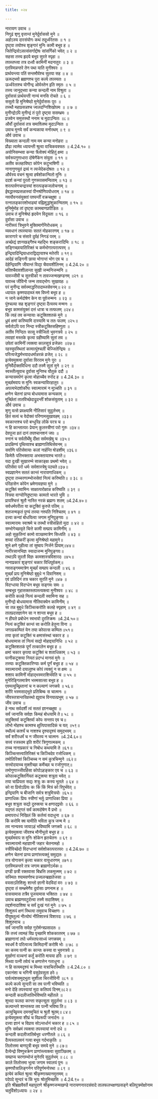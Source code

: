 ```yaml
---
title: ०२४

---
```

नारायण उवाच ॥  
निगूढं शृणु वृत्तान्तं मुनेर्दुर्वाससो मुने ॥  
अहोऽस्य दारसंयोगः कथं तदूर्ध्वरेतसः ॥ १ ॥  
दृष्ट्वा तयोश्च शृङ्गारं मुनिः कामी बभूव ह ॥  
जितेन्द्रियोऽसत्संसर्गाद्दोषः सांसर्गिको भवेत् ॥ २ ॥  
सहसा तस्य हृदये बभूव सुरते स्पृहा ॥  
तपस्तप्त्वा तत्र दध्यौ कामिनीं मदनातुरः ॥ ३ ॥  
एतस्मिन्नन्तरे तेन पथा याति मुनीश्वरः ॥  
प्रार्थयन्त्या पतिं सन्तमौर्वश्च सुतया सह ॥ ४ ॥  
ऊरूद्भवो ब्रह्मणश्च पुरा कल्पे तपस्यतः ॥  
ऊर्ध्वरेताश्च योगीन्द्र ओर्वस्तेन इति स्मृतः ॥ ५ ॥  
तस्य जानूद्भवा कन्या कन्दली नाम विश्रुता ॥  
दुर्वाससं प्रार्थयन्ती नान्यं मनसि रोचते ॥ ६ ॥  
ससुतो हि मुनिश्रेष्ठो मुनेर्दुर्वाससः पुरः ॥  
तस्थौ महाप्रसन्नश्च ज्वलदग्निशिखोपमः ॥ ॥ ७ ॥  
मुनीन्द्रोऽपि मुनीन्द्रं तं पुरो दृष्ट्वा ससम्भ्रमः ॥  
प्रजवेन समुत्तस्थौ ननाम च मुदाऽन्वितः ॥८॥  
और्वो दुर्वाससं तत्र समाश्लिष्य मुदाऽन्वितः ॥  
उवाच मुनये सर्वं कन्यकाया मनोरथम् ॥ ९ ॥  
और्व उवाच ॥  
विख्याता कन्दली नाम मम कन्या मनोहरा ॥  
प्रौढा त्वामेव ध्यायन्ती श्रुत्वा वाचिकवक्त्रतः ॥ 4.24.१० ॥  
अयोनिसम्भवा कन्या त्रैलोक्यं मोहितुं क्षमा ॥  
सर्वरूपगुणाधारा दोषेणैकेन संयुता ॥ ११ ॥  
अतीव कलहाविष्टा कोपेन कटुभाषिणी ॥  
नानागुणयुतं द्रव्यं न त्यजेदेकदोषतः ॥ १२ ॥  
और्वस्य वचनं श्रुत्वा हर्षशोकान्वितो मुनिः ॥  
ददर्श कन्यां पुरतो गुणरूपसमन्विताम् ॥ १३ ॥  
शरत्पार्वणचन्द्रास्यां शरत्पङ्कजलोचनाम् ॥  
ईषद्धास्यप्रसन्नास्यां पीनश्रोणिपयोधराम् ॥ १४ ॥  
नवयौवनसंयुक्तां पश्यन्तीं वक्रचक्षुषा ॥  
रत्नालङ्कारशोभाढ्यां वह्निशुद्धांशुकान्विताम् ॥ १५ ॥  
मुनिर्मुमोह तां दृष्ट्वा कामबाणप्रपीडितः ॥  
उवाच तं मुनिश्रेष्ठं हृदयेन विदूयता ॥ १६ ॥  
दुर्वासा उवाच ॥  
नारीरूपं त्रिभुवने मुक्तिमार्गनिरोधकम् ॥  
व्यवधानं तपस्यायाः सततं मोहकारणम् ॥ १७ ॥  
कारागारे च संसारे दुर्वहं निगडं परम् ॥  
अच्छेद्यं ज्ञानखड्गैश्च महद्भिः शङ्करादिभिः ॥ १८ ॥  
सङ्गिच्छायातिरिक्तं च कर्मभोगात्परात्परम् ॥  
इन्द्रियादिन्द्रियाधाराद्विद्यायाश्च मतेरपि ॥ १९॥  
आदेहं सङ्गिनी छाया भोगान्तं भोग एव च ॥  
देहेन्द्रियाणि जीवान्तं विद्या चैवावशीलिनम् ॥ 4.24.२० ॥  
मतिश्चैवावशीलान्ता सुखी जन्मनिजन्मनि ॥  
यावज्जीवी च सुस्त्रीको न तावज्जन्मखण्डनम् ॥२१ ॥  
यावच्च जीविनो जन्म तावद्भोगः सुखावहः ॥  
परं मुनीन्द्र सर्वस्माद्धरिपादाब्जसेवनम्॥ २२ ॥  
ध्यायतः कृष्णपादाब्जं मम विघ्नो बभूव ह ॥  
न जाने कर्मदोषेण केन वा पूर्वजन्मनः ॥ २३ ॥  
पुंश्चल्या सह शृङ्गारं दृष्ट्वा दैत्यस्य मन्मनः ॥  
बभूव कामसंयुक्तं दत्तं धात्रा च तत्फलम् ॥२४॥  
किं त्वहं तव कन्यायाः कटूक्तिशतकं मुने ॥  
ध्रुवं क्षमां करिष्यामि दास्यामि च ततः फलम् ॥२५॥  
सर्वतोऽपि परा निन्दा स्त्रीकटूक्तिसहिष्णुता ॥  
अतीव निन्दितः सत्सु स्त्रीजितो भुवनत्रये ॥ २५ ॥  
तवाज्ञां मस्तके कृत्वा ग्रहीष्यामि सुतां तव ॥  
उपेतां कामिनीं त्यक्त्वा कालसूत्रं व्रजेन्नरः ॥२७॥  
रहस्युपस्थितां कामात्पुंश्चलीं चेज्जितेन्द्रियः ॥  
परित्यजेद्धर्मभयादधर्मान्नरकं व्रजेत् ॥ २८ ॥  
इत्येवमुक्त्वा दुर्वासा विरराम मुनेः पुरः ॥  
मुनिर्वेदोक्तविधिना ददौ तस्मै सुतां मुने ॥ २९ ॥  
स्वस्तीत्युवाच दुर्वासा मुनिश्च यौतुकं ददौ ॥  
कन्यासमर्पणं कृत्वा मोहाच्चैव रुरोद ह ॥ 4.24.३० ॥  
मूर्च्छामवाप स मुनिः स्वकन्याविरहातुरः ॥  
अपत्यभेदशोकौघः स्वात्मारामं न मुञ्चति ॥ ३१ ॥  
क्षणेन चेतनां प्राप्य बोधयामास कन्यकाम् ॥  
मूर्च्छितां तातविच्छेदाद्रुदन्तीं शोकसंयुताम् ॥ ३२ ॥  
और्व उवाच ॥  
शृणु वत्से प्रवक्ष्यामि नीतिसारं सुदुर्लभम् ॥  
हितं सत्यं च वेदोक्तं परिणामसुखावहम् ॥३३॥  
स्वकान्तश्च परो बन्धुरिह लोके परत्र च ॥  
न हि कान्तात्परः प्रेयान् कुलस्त्रीणां परो गुरुः ॥३४॥  
देवपूजा व्रतं दानं तपश्चानशनं जपः ॥  
स्नानं च सर्वतीर्थेषु दीक्षा सर्वमखेषु च ॥३५॥  
प्रादक्षिण्यं पृथिव्याश्च ब्राह्मणातिथिसेवनम् ॥  
सर्वाणि पतिसेवायाः कलां नार्हन्ति षोडशीम् ॥३६॥  
किमेतैः पतिभक्ताया अभक्तायाश्च भारते॥  
यदा दुःखी सुखारम्भे साकाङ्क्षः प्रथमो भवेत् ॥  
पतिसेवा परो धर्मः सर्वशास्त्रेषु पठ्यते॥३७॥  
स्वप्रज्ञानेन सततं कान्तं नारायणाधिकम् ॥  
दृष्ट्वा तच्चरणत्म्भोजसेवां नित्यं करिष्यति॥ ॥ ३८ ॥  
परिहासेन कोपेन भ्रमेणावज्ञया मुने ॥  
कटूक्तिं स्वामिनः साक्षात्परोक्षान्न करिष्यति ॥ ३९ ॥  
स्त्रिया वाग्योनिदुष्टायाः कामतो भारते भुवि ॥  
प्रायश्चित्तं श्रुतौ नास्ति नरकं ब्रह्मणः शतम् ॥4.24.४०॥  
सर्वधर्मपरीता या कटूक्तिं कुरुते पतिम् ॥  
शतजन्मकृतं पुण्यं तस्या नश्यति निश्चितम् ॥ ४१ ॥  
दत्त्वा कन्यां बोधयित्वा जगाम मुनिपुङ्गवः ॥  
स्वात्मारामः स्वाश्रमे च तस्थौ स्त्रीसहितो मुदा ॥ ४२ ॥  
सम्भोगेच्छावृते चित्ते कामी सम्प्राप कामिनीम् ॥  
अहो सुकृतिनां कामो वाञ्छामात्रेण सिध्यति ॥ ४३ ॥  
शय्यां रतिकरीं कृत्वा मुनिश्रेष्ठो महामुने॥  
शुभे क्षणे गृहीत्वा तां सुष्वाप निर्जने प्रियाम्॥४४॥  
नारीरसानभिज्ञः स्यादाजन्म मुनिपुङ्गवः॥  
तथाऽपि सुरतौ विज्ञः कामशास्त्रविशारदः ॥४५॥  
नानाप्रकारं शृङ्गारं चकार विधिपूर्वकम्॥  
नवसङ्गममात्रेण मूर्च्छां सम्प्राप कन्दली ॥ ४६ ॥  
मूर्च्छां प्राप मुनिश्रेष्ठो बुबुधे न दिवानिशम् ॥  
एवं प्रतिदिनं तत्र चकार सुरतिं मुने ॥४७ ॥  
विदग्धाया विदग्धेन बभूव सङ्गमः समः ॥  
सम्बभूव गृहासक्तस्तपस्त्यक्त्वा मुनीश्वरः ॥ ४८ ॥  
करोति कलहे नित्यं कन्दली स्वामिना सह ॥  
मुनीन्द्रो बोधयामास नीतिवाक्येन कामिनीम् ॥  
सा तन्न बुबुधे किञ्चित्करोति कलहे स्पृहाम् ॥ ४९ ॥  
तातप्रदत्तज्ञानेन सा न शान्ता बभूव ह ॥  
न हीयते प्रबोधेन स्वभावो दुरतिक्रमः ॥4.24.५०॥  
नित्यं कटूक्तिं कान्तं सा करोति हेतुना विना ॥  
जगत्प्रकम्पितं येन तया कोपात्स कम्पितः॥५१॥  
तया कृतां कटूक्तिं च क्षमासंस्थां चकार ह ॥  
बोधयामास तां नित्यं सद्यो मोहाद्दयानिधिः ॥ ५२ ॥  
कटूक्तिशतकं पूर्णं तत्कालेन बभूव ह ॥  
क्षमां चकार कृपया कटूक्तिं च शताधिकाम् ॥ ५३ ॥  
पत्नीकटूक्त्या नियतं प्रदग्धं मानसं मुनेः ॥  
तस्याः कटूक्तिकारिण्याः कर्म पूर्णं बभूव ह ॥ ५४ ॥  
स्वात्मारामो दयालुश्च कोपं त्यक्तुं न स क्षमः ॥  
शशाप कामिनीं मोहाद्भस्मराशिर्भवेति च ॥ ५५ ॥  
मुनेरिङ्गितमात्रेण भस्मसात्सा बभूव ह ॥  
एवमत्युच्छ्रितानां च न कल्याणं जगत्त्रये ॥ ५६॥  
शरीरे भस्मसाद्भूते प्रतिबिम्बः स चात्मनः ॥  
जीवस्तत्रान्तरिक्षस्थो ह्युवाच विनयात्प्रभुम् ॥ ५७ ॥  
जीव उवाच ॥  
हे नाथ सर्वदर्शी त्वं सततं ज्ञानचक्षुषा ॥  
सर्वं जानासि सर्वज्ञः किमहं बोधयामि ते॥ ५८ ॥  
सदुक्तिर्वा कटूक्तिर्वा कोपः सन्ताप एव च॥  
लोभो मोहश्च कामश्च क्षुत्पिपासादिकं च यत् ॥५९॥  
स्थौल्यं कार्श्यं च नाशश्च दृश्यादृश्यं समुद्भवम् ॥  
सर्वं शरीरधर्मं च न जीवस्य न चात्मनः ॥4.24.६०॥  
सत्त्वं रजस्तम इति शरीरं त्रिगुणात्मकम् ॥  
तच्च नानाप्रकारं च निबोध कथयामि ते ॥६१॥  
किञ्चित्सत्त्वातिरिक्तं च किञ्चिदेव रजोधिकम् ॥  
तमोतिरिक्तं किञ्चिच्च न समं कुत्रचिन्मुने ॥६२॥  
सत्त्वोदयाच्च मुक्तीच्छा कर्मेच्छा च रजोगुणात्॥  
तमोगुणाज्जीवहिंसा कोपोऽहङ्कार एव च ॥ ६३ ॥  
कोपात्कटूक्तिर्नियतं कटूक्त्या शत्रुता भवेत् ॥  
तया चाप्रियता सद्यः शत्रुः कः कस्य भूतले ॥ ६४ ॥  
को वा प्रियोऽप्रियः कः किं किं मित्रं को रिपुर्भवेत् ॥  
इन्द्रियाणि च बीजानि सर्वत्र शत्रुमित्रयोः ॥६५॥  
प्राणाधिकः प्रियः स्त्रीणां भर्तुः प्राणाधिका प्रिया ॥  
बभूव शत्रुता सद्यो दुरुक्त्या च क्षणाद्द्वयोः ॥ ६६ ॥  
यद्गतं तद्गतं सर्वं कामदोषेण वै प्रभो ॥  
क्षमापराधं निखिलं किं कर्तव्यं वदाधुना ॥ ६७ ॥  
किं करोमि क्व यामीति भविता कुत्र जन्म मे ॥  
तव नान्यस्य जायाऽहं भविष्यामि जगत्त्रये ॥ ६८ ॥  
इत्येवमुक्त्वा जीवश्च मौनीभूतो बभूव ह ॥  
मूर्च्छामवाप स मुनिः शोकेन हृतचेतनः ॥ ६९ ॥  
स्वात्मारामो महाज्ञानी जहार चेतनामहो ॥  
स्त्रीविच्छेदो विदग्धानां सर्वशोकात्परात्परः ॥ 4.24.७० ॥  
क्षणेन चेतनां प्राप्य प्राणांस्त्यक्तुं समुद्यतः ॥  
तत्र योगासनं कृत्वा चकार वायुधारणम् ॥७१॥  
एतस्मिन्नन्तरे तत्र जगाम ब्राह्मणोऽर्भकः॥  
दण्डी छत्री रक्तवासा बिभ्रत्ति लकमुत्त्मम् ॥ ७२ ॥  
सस्मितः श्यामवर्णश्च प्रज्वलन्ब्रह्मतेजसा ॥  
वयसाऽतिशिशुः शान्तो ज्ञानी वेदविदां वरः ॥ ७३ ॥  
दृष्ट्वा तं सम्भ्रमेणैव दुर्वासाः प्रणनाम ह ॥  
वासयामास तत्रैव पूजयामास भक्तितः ॥ ७४ ॥  
उवाच ब्राह्मणवटुर्दत्त्वा तस्मै सदाशिषम् ॥  
तद्दर्शनादाशिषा च सर्वं दुःखं गतं मुनेः ॥ ७५ ॥  
शिशुरूपं क्षणं स्थित्वा तमुवाच विचक्षणः ॥  
पीयूषतुल्यं नीत्योघं नीतिशास्त्रं विशारदः ॥ ७६ ॥  
शिशुरुवाच ॥  
सर्वं जानासि सर्वज्ञ गुरोर्मन्त्रप्रसादतः ॥  
किं तत्त्वं त्वामहं विप्र पृच्छामि शोककातरम् ॥ ७७ ॥  
ब्राह्मणानां तपो धर्मस्तपःसाध्यं जगत्त्रयम् ॥  
स्वधर्मं वै परित्यज्य किमिदानीं करोषि भोः ॥ ७८ ॥  
का कस्य पत्नी कः कान्तः कस्या वा भुवनत्रये ॥  
मूर्खाणां वञ्चनां कर्तुं करोति मायया हरिः ॥ ७९ ॥  
मिथ्या पत्नी तवेयं च क्षणात्तेन गताधुना ॥  
न हि सत्यमदृश्यं च मिथ्या यत्राचिरस्थितिः ॥ 4.24.८० ॥  
एकानंशा च भगिनी वसुदेवसुता हरेः॥  
पार्वत्यंशसमुद्भूता सुशीला चिरजीविनी ॥८१ ॥  
कल्पे कल्पे सुन्दरी सा तव पत्नी भविष्यति ॥  
मनो देहि तपस्यायां मुदा कतिपयं दिनम्॥८२॥  
कन्दली कदलीजातिर्भविष्यति महीतले ॥  
शुभदा फलदा कान्ता सकृत्सूता सुदुर्लभा ॥ ८३ ॥  
कल्पान्तरे शान्तरूपा तव पत्नी भविष्य ति॥  
अत्युच्छ्रिस्य दमनमुचितं च श्रुतौ श्रुतम्॥ ८४॥  
इत्येवमुक्त्वा शीघ्रं च विप्ररूपी जनार्दनः ॥  
दत्त्वा ज्ञानं च विप्राय सोऽन्तर्धानं चकार ह ॥ ८५ ॥  
मुनिः सर्वभ्रमं त्यक्त्वा तपस्यायां मनो दधे ॥  
कन्दली कदलीजातिर्बभूव धरणीतले ॥ ८६ ॥  
दैत्यस्तालवनं गत्वा बभूव गर्दभाकृतिः ॥  
तिलोत्तमा बाणपुत्री बभूव समये मुने ॥ ८७॥  
दैत्येन्द्रो विष्णुचक्रेण प्राणांस्त्यक्त्वा सुवाञ्छितम् ॥  
सम्प्राप्य चरणाम्भोजं मुनेरपि सुदुर्लभम् ॥ ८८ ॥  
काले तिलोत्तमा भूत्वा जगाम स्वालयं पुनः ॥  
कृष्णपौत्रालिङ्गनेन परिपूर्णमनोरथा ॥ ८९ ॥  
इत्येवं कथितं श्रुत्वा श्रीकृष्णाख्यानमुत्तमम् ॥  
पदेपदे सुन्दरं च किं भूयः श्रोतुमिच्छसि ॥ 4.24.९० ॥  
इति श्रीब्रह्मवैवर्ते महापुराणे श्रीकृष्णजन्मखण्डे नारायणनारदसंवादे तालफलभक्षणप्रसङ्गे बलिपुत्रमोक्षोनाम चतुर्विशोऽध्यायः ॥ २४ ॥